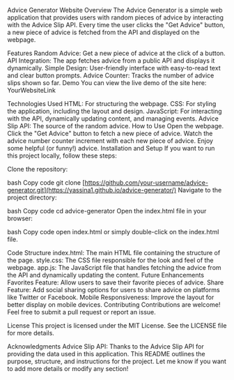 Advice Generator Website
Overview
The Advice Generator is a simple web application that provides users with random pieces of advice by interacting with the Advice Slip API. Every time the user clicks the "Get Advice" button, a new piece of advice is fetched from the API and displayed on the webpage.

Features
Random Advice: Get a new piece of advice at the click of a button.
API Integration: The app fetches advice from a public API and displays it dynamically.
Simple Design: User-friendly interface with easy-to-read text and clear button prompts.
Advice Counter: Tracks the number of advice slips shown so far.
Demo
You can view the live demo of the site here: YourWebsiteLink

Technologies Used
HTML: For structuring the webpage.
CSS: For styling the application, including the layout and design.
JavaScript: For interacting with the API, dynamically updating content, and managing events.
Advice Slip API: The source of the random advice.
How to Use
Open the webpage.
Click the "Get Advice" button to fetch a new piece of advice.
Watch the advice number counter increment with each new piece of advice.
Enjoy some helpful (or funny!) advice.
Installation and Setup
If you want to run this project locally, follow these steps:

Clone the repository:

bash
Copy code
git clone [https://github.com/your-username/advice-generator.git](https://yassina1.github.io/advice-generator/)
Navigate to the project directory:

bash
Copy code
cd advice-generator
Open the index.html file in your browser:

bash
Copy code
open index.html
or simply double-click on the index.html file.

Code Structure
index.html: The main HTML file containing the structure of the page.
style.css: The CSS file responsible for the look and feel of the webpage.
app.js: The JavaScript file that handles fetching the advice from the API and dynamically updating the content.
Future Enhancements
Favorites Feature: Allow users to save their favorite pieces of advice.
Share Feature: Add social sharing options for users to share advice on platforms like Twitter or Facebook.
Mobile Responsiveness: Improve the layout for better display on mobile devices.
Contributing
Contributions are welcome! Feel free to submit a pull request or report an issue.

License
This project is licensed under the MIT License. See the LICENSE file for more details.

Acknowledgments
Advice Slip API: Thanks to the Advice Slip API for providing the data used in this application.
This README outlines the purpose, structure, and instructions for the project. Let me know if you want to add more details or modify any section!






